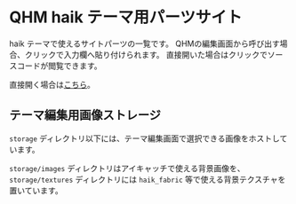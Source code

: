 # QHM haik テーマ用パーツサイト

haik テーマで使えるサイトパーツの一覧です。
QHMの編集画面から呼び出す場合、クリックで入力欄へ貼り付けられます。
直接開いた場合はクリックでソースコードが閲覧できます。

直接開く場合は[こちら](http://open-qhm.github.io/haik-parts/)。

## テーマ編集用画像ストレージ

`storage` ディレクトリ以下には、テーマ編集画面で選択できる画像をホストしています。

`storage/images` ディレクトリはアイキャッチで使える背景画像を、
`storage/textures` ディレクトリには `haik_fabric` 等で使える背景テクスチャを置いています。
